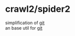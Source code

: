 # crawl2/spider2
simplification of <a href="https://github.com/indestinee/crawl">git</a>  
an base util for <a href="https://github.com/indestinee/semi-automatic-bus-tickets-of-UCAS-ordering">git</a>
